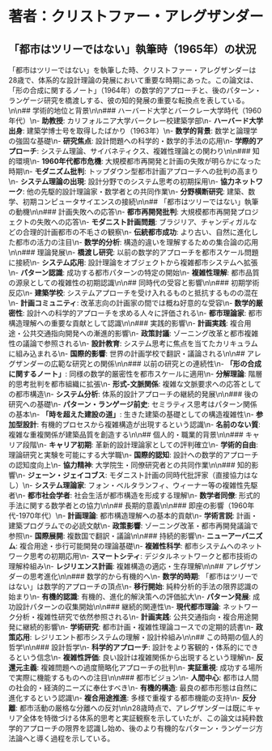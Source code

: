 # 著者：クリストファー・アレグザンダー

## 「都市はツリーではない」執筆時（1965年）の状況

「都市はツリーではない」を執筆した時、クリストファー・アレグザンダーは28歳で、体系的な設計理論の発展において重要な時期にあった。この論文は、「形の合成に関するノート」（1964年）の数学的アプローチと、後のパターン・ランゲージ研究を橋渡しする、彼の知的発展の重要な転換点を表している。\n\n## 学術的地位と背景\n\n### ハーバード大学とバークレー大学時代（1960年代）\n- **助教授**: カリフォルニア大学バークレー校建築学部\n- **ハーバード大学出身**: 建築学博士号を取得したばかり（1963年）\n- **数学的背景**: 数学と論理学の強固な基礎\n- **研究焦点**: 設計問題への科学的・数学的手法の応用\n- **学際的アプローチ**: システム理論、サイバネティクス、複雑性理論との関わり\n\n### 知的環境\n- **1960年代都市危機**: 大規模都市再開発と計画の失敗が明らかになった時期\n- **モダニズム批判**: トップダウン型都市計画アプローチへの批判の高まり\n- **システム理論の出現**: 設計分野でのシステム思考の初期採用\n- **協力ネットワーク**: 他の先駆的設計理論家・数学者との共同作業\n- **分野横断研究**: 建築、数学、初期コンピュータサイエンスの接続\n\n## 「都市はツリーではない」執筆の動機\n\n### 計画失敗への応答\n- **都市再開発批判**: 大規模都市再開発プロジェクトの失敗への応答\n- **モダニスト計画問題**: ブラジリア、チャンディガルなどの合理的計画都市の不毛さの観察\n- **伝統都市成功**: より古い、自然に進化した都市の活力の注目\n- **数学的分析**: 構造的違いを理解するための集合論の応用\n\n### 理論発展\n- **橋渡し研究**: 以前の数学的アプローチを都市スケール問題に接続\n- **システム応用**: 設計理論をオブジェクトから複雑都市システムへ拡張\n- **パターン認識**: 成功する都市パターンの特定の開始\n- **複雑性理解**: 都市品質の源泉としての複雑性の初期認識\n\n## 同時代の受容と影響\n\n### 初期学術反応\n- **建築学校**: システムアプローチを受け入れるものと抵抗するものの混在\n- **計画コミュニティ**: 改革志向の計画家の間では概ね好意的な受容\n- **数学的厳密性**: 設計への科学的アプローチを求める人々に評価される\n- **都市理論家**: 都市構造理解への重要な貢献として認識\n\n### 実践的影響\n- **計画実践**: 複合用途・公共交通指向開発への漸進的影響\n- **政策討議**: ゾーニング改革と都市複雑性の議論で参照される\n- **設計教育**: システム思考に焦点を当てたカリキュラムに組み込まれる\n- **国際的影響**: 世界の計画学校で翻訳・議論される\n\n## アレグザンダーの広範な研究との関係\n\n### 以前の研究との連続性\n- **「形の合成に関するノート」**: 同様の数学的厳密性を都市スケールに適用\n- **分解理論**: 階層的思考批判を都市組織に拡張\n- **形式-文脈関係**: 複雑な文脈要求への応答としての都市構造\n- **システム分析**: 体系的設計アプローチの継続的発展\n\n### 後の研究への基礎\n- **パターン・ランゲージ前史**: セミラティス思考はパターン関係の基本\n- **「時を超えた建設の道」**: 生きた建築の基礎としての構造複雑性\n- **参加型設計**: 有機的プロセスから複雑構造が出現するという認識\n- **名前のない質**: 複雑な重複関係が建築品質を創造する\n\n## 個人的・職業的背景\n\n### キャリア段階\n- **キャリア初期**: 革新的設計理論家としての評判確立\n- **学術的自由**: 理論研究と実験を可能にする大学職\n- **国際的認知**: 設計への数学的アプローチの認知度向上\n- **協力精神**: 大学院生・同僚研究者との共同作業\n\n### 知的影響\n- **ジェーン・ジェイコブス**: モダニスト計画の同時代批評家（直接協力はなし）\n- **システム理論家**: フォン・ベルタランフィ、ウィーナー等の複雑性先駆者\n- **都市社会学者**: 社会生活が都市構造を形成する理解\n- **数学者同僚**: 形式的手法に関する数学者との協力\n\n## 長期的意義\n\n### 即座の影響（1960年代-1970年代）\n- **計画理論**: 都市構造理解への基本的貢献\n- **学術言説**: 計画・建築プログラムでの必読文献\n- **政策影響**: ゾーニング改革・都市再開発議論で参照\n- **国際展開**: 複数国で翻訳・議論\n\n### 持続的影響\n- **ニューアーバニズム**: 複合用途・歩行可能開発の理論基礎\n- **複雑性科学**: 都市システムへのネットワーク思考の初期応用\n- **スマートシティ**: デジタルネットワークと都市技術の理解枠組み\n- **レジリエンス計画**: 複雑構造の適応・生存理解\n\n## アレグザンダーの思考進化\n\n### 数学的から有機的へ\n- **数学的時期**: 「都市はツリーではない」は数学的アプローチの頂点\n- **移行開始**: 純粋分析的手法の限界認識の始まり\n- **有機的認識**: 有機的、進化的解決策への評価拡大\n- **パターン発展**: 成功設計パターンの収集開始\n\n### 継続的関連性\n- **現代都市理論**: ネットワーク分析・複雑性研究で依然参照される\n- **計画実践**: 公共交通指向・複合用途開発に継続的影響\n- **学術研究**: 都市計画・複雑性理論コースでの定期的読書\n- **政策応用**: レジリエント都市システムの理解・設計枠組み\n\n## この時期の個人的哲学\n\n### 設計哲学\n- **科学的アプローチ**: 設計をより客観的・体系的にできるという信念\n- **複雑性評価**: 良い設計は複雑関係から出現するという理解\n- **反還元主義**: 複雑問題への過度簡略化アプローチの批判\n- **実証重視**: 成功する場所で実際に機能するものへの注目\n\n### 都市ビジョン\n- **人間中心**: 都市は人間の社会的・経済的ニーズに奉仕すべき\n- **有機的構造**: 最良の都市形態は自然に進化するという認識\n- **複合用途推進**: 多様で重複する都市機能の支持\n- **反分離**: 都市活動の厳格な分離への反対\n\n28歳時点で、アレグザンダーは既にキャリア全体を特徴づける体系的思考と実証観察を示していたが、この論文は純粋数学的アプローチの限界を認識し始め、後のより有機的なパターン・ランゲージ方法論へと導く過程を示している。